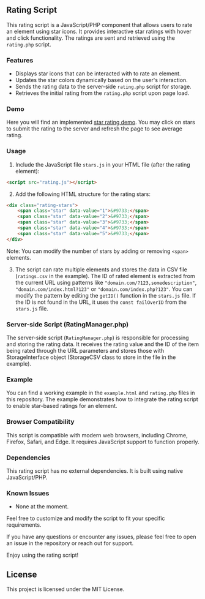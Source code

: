 ## Rating Script

This rating script is a JavaScript/PHP component that allows users to rate an element using star icons. It provides interactive star ratings with hover and click functionality. The ratings are sent and retrieved using the `rating.php` script.

### Features

- Displays star icons that can be interacted with to rate an element.
- Updates the star colors dynamically based on the user's interaction.
- Sends the rating data to the server-side `rating.php` script for storage.
- Retrieves the initial rating from the `rating.php` script upon page load.

### Demo

Here you will find an implemented [star rating demo](https://dev.kreci.net/stars/). You may click on stars to submit the rating to the server and refresh the page to see average rating.

### Usage

1. Include the JavaScript file `stars.js` in your HTML file (after the rating element):

```html
<script src="rating.js"></script>
```

2. Add the following HTML structure for the rating stars:

```html
<div class="rating-stars">
    <span class="star" data-value="1">&#9733;</span>
    <span class="star" data-value="2">&#9733;</span>
    <span class="star" data-value="3">&#9733;</span>
    <span class="star" data-value="4">&#9733;</span>
    <span class="star" data-value="5">&#9733;</span>
</div>
```
Note: You can modify the number of stars by adding or removing `<span>` elements.

3. The script can rate multiple elements and stores the data in CSV file (`ratings.csv` in the example). The ID of rated element is extracted from the current URL using patterns like `"domain.com/?123,somedescription"`, `"domain.com/index.html?123"` or `"domain.com/index.php?123"`. You can modify the pattern by editing the `getID()` function in the `stars.js` file. If the ID is not found in the URL, it uses the `const failOverID` from the `stars.js` file.

### Server-side Script (RatingManager.php)

The server-side script (`RatingManager.php`) is responsible for processing and storing the rating data. It receives the rating value and the ID of the item being rated through the URL parameters and stores those with StorageInterface object (StorageCSV class to store in the file in the example).

### Example

You can find a working example in the `example.html` and `rating.php` files in this repository. The example demonstrates how to integrate the rating script to enable star-based ratings for an element.

### Browser Compatibility

This script is compatible with modern web browsers, including Chrome, Firefox, Safari, and Edge. It requires JavaScript support to function properly.

### Dependencies

This rating script has no external dependencies. It is built using native JavaScript/PHP.

### Known Issues

- None at the moment.

Feel free to customize and modify the script to fit your specific requirements.

If you have any questions or encounter any issues, please feel free to open an issue in the repository or reach out for support.

Enjoy using the rating script!

## License

This project is licensed under the MIT License.